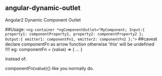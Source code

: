 ## angular-dynamic-outlet
Angular2 Dynamic Component Outlet

##Usage:
`
<ng-container *ngComponentOutlet="MyComponent;
Input:{
  property1: componentProperty1,
  property2: componentProperty2
};
Output:{
  emitter1: componentFn1,
  emitter2: componentFn2
};">
`
##caveat
declare componentFn as arrow function otherwise 'this' will be undefined !!!!
eg: componentFn = (value) => {
 ...
}

instead of:

componentFn(value){} like you normally do.
